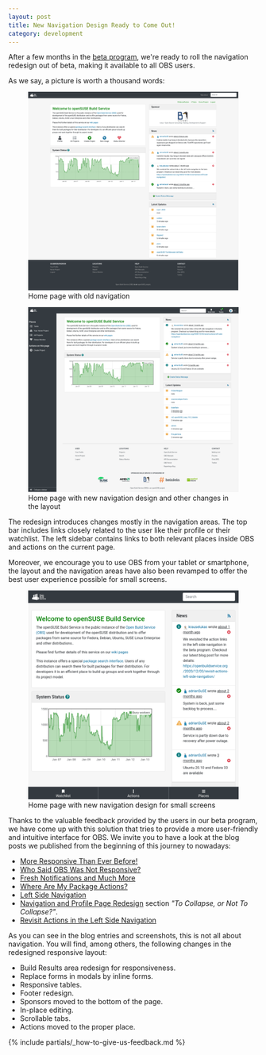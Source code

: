 ```yaml
---
layout: post
title: New Navigation Design Ready to Come Out!
category: development
---
```


After a few months in the [beta program](https://openbuildservice.org/2018/10/04/the-beta-program),
we're ready to roll the navigation redesign out of beta, making it available to all OBS users.

As we say, a picture is worth a thousand words:

 <figure>
  <img src="/images/posts/sprint_90_responsive_ux_rollout_before.png" alt="Home page with old navigation">
  <figcaption>Home page with old navigation</figcaption>
</figure>

<figure>
  <img src="/images/posts/sprint_90_responsive_ux_rollout_after.png" alt="Home page with new navigation design and other changes in the layout">
  <figcaption>Home page with new navigation design and other changes in the layout</figcaption>
</figure>

The redesign introduces changes mostly in the navigation areas. The top bar includes links closely related to the user like their profile or their watchlist.
The left sidebar contains links to both relevant places inside OBS and actions on the current page.

Moreover, we encourage you to use OBS from your tablet or smartphone, the layout and the navigation areas have also been revamped to offer
the best user experience possible for small screens.

<figure>
  <img src="/images/posts/sprint_90_responsive_ux_rollout_small_after.png" alt="Home page with new navigation design for small screens">
  <figcaption>Home page with new navigation design for small screens</figcaption>
</figure>

Thanks to the valuable feedback provided by the users in our beta program, we have come up with this solution that tries to provide a more
user-friendly and intuitive interface for OBS.
We invite you to have a look at the blog posts we published from the beginning of this journey to nowadays:

- [More Responsive Than Ever Before!](https://openbuildservice.org/2020/02/17/mobile-first-layout)
- [Who Said OBS Was Not Responsive?](https://openbuildservice.org/2020/03/03/who-said-obs-was-unusable)
- [Fresh Notifications and Much More](https://openbuildservice.org/2020/03/24/notifications-redesign)
- [Where Are My Package Actions?](https://openbuildservice.org/2020/05/18/quick-update-about-package-actions)
- [Left Side Navigation](https://openbuildservice.org/2020/08/17/left-side-navigation)
- [Navigation and Profile Page Redesign](https://openbuildservice.org/2020/10/22/navigation-and-profile-page) section _"To Collapse, or Not To Collapse?"_.
- [Revisit Actions in the Left Side Navigation](https://openbuildservice.org/2020/12/03/revisit-actions-left-side-navigation)

As you can see in the blog entries and screenshots, this is not all about navigation. You will find, among others, the following changes in the redesigned responsive layout:

- Build Results area redesign for responsiveness.
- Replace forms in modals by inline forms.
- Responsive tables.
- Footer redesign.
- Sponsors moved to the bottom of the page.
- In-place editing.
- Scrollable tabs.
- Actions moved to the proper place.

{% include partials/_how-to-give-us-feedback.md %}